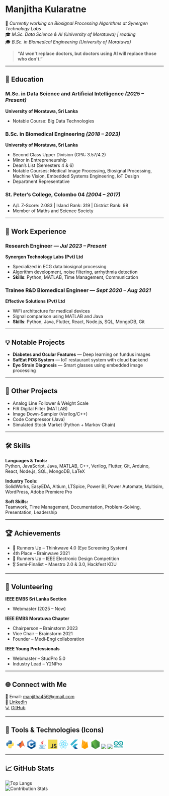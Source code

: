 # Manjitha Kularatne

🚀 *Currently working on Biosignal Processing Algorithms at Synergen Technology Labs*  
🎓 *M.Sc. Data Science & AI (University of Moratuwa) | reading*  
🎓 *B.Sc. in Biomedical Engineering (University of Moratuwa)*

> **“AI won't replace doctors, but doctors using AI will replace those who don't.”**

---

## 📘 Education

### M.Sc. in Data Science and Artificial Intelligence *(2025 – Present)*  
**University of Moratuwa, Sri Lanka**  
- Notable Course: Big Data Technologies

### B.Sc. in Biomedical Engineering *(2018 – 2023)*  
**University of Moratuwa, Sri Lanka**  
- Second Class Upper Division (GPA: 3.57/4.2)  
- Minor in Entrepreneurship  
- Dean’s List (Semesters 4 & 6)  
- Notable Courses: Medical Image Processing, Biosignal Processing, Machine Vision, Embedded Systems Engineering, IoT Design  
- Department Representative

### St. Peter’s College, Colombo 04 *(2004 – 2017)*  
- A/L Z-Score: 2.083 | Island Rank: 319 | District Rank: 98  
- Member of Maths and Science Society

---

## 💼 Work Experience

### Research Engineer — *Jul 2023 – Present*  
**Synergen Technology Labs (Pvt) Ltd**  
- Specialized in ECG data biosignal processing  
- Algorithm development, noise filtering, arrhythmia detection  
- **Skills**: Python, MATLAB, Time Management, Communication

### Trainee R&D Biomedical Engineer — *Sept 2020 – Aug 2021*  
**Effective Solutions (Pvt) Ltd**  
- WiFi architecture for medical devices  
- Signal comparison using MATLAB and Java  
- **Skills**: Python, Java, Flutter, React, Node.js, SQL, MongoDB, Git

---

## 💡 Notable Projects

- **Diabetes and Ocular Features** — Deep learning on fundus images  
- **SafEat POS System** — IoT restaurant system with cloud backend  
- **Eye Strain Diagnosis** — Smart glasses using embedded image processing

---

## 🔧 Other Projects

- Analog Line Follower & Weight Scale  
- FIR Digital Filter (MATLAB)  
- Image Down-Sampler (Verilog/C++)  
- Code Compressor (Java)  
- Simulated Stock Market (Python + Markov Chain)

---

## 🛠️ Skills

**Languages & Tools:**  
Python, JavaScript, Java, MATLAB, C++, Verilog, Flutter, Git, Arduino, React, Node.js, SQL, MongoDB, LaTeX

**Industry Tools:**  
SolidWorks, EasyEDA, Altium, LTSpice, Power BI, Power Automate, Multisim, WordPress, Adobe Premiere Pro

**Soft Skills:**  
Teamwork, Time Management, Documentation, Problem-Solving, Presentation, Leadership

---

## 🏆 Achievements

- 🥈 Runners Up – Thinkwave 4.0 (Eye Screening System)  
- 4th Place – Brainwave 2021  
- 🥈 Runners Up – IEEE Electronic Design Competition  
- 🎖 Semi-Finalist – Maestro 2.0 & 3.0, Hackfest KDU

---

## 🤝 Volunteering

**IEEE EMBS Sri Lanka Section**  
- Webmaster (2025 – Now)

**IEEE EMBS Moratuwa Chapter**  
- Chairperson – Brainstorm 2023  
- Vice Chair – Brainstorm 2021  
- Founder – Medi-Engi collaboration

**IEEE Young Professionals**  
- Webmaster – StudPro 5.0  
- Industry Lead – Y2NPro

---

## 🌐 Connect with Me

📧 Email: [manjitha456@gmail.com](mailto:manjitha456@gmail.com)  
🔗 [LinkedIn](https://linkedin.com/in/manjitha-kularatne)  
💻 [GitHub](https://github.com/manjithadulana98)

---

## 🧰 Tools & Technologies (Icons)

<p align="left">
  <img src="https://raw.githubusercontent.com/devicons/devicon/master/icons/python/python-original.svg" width="30"/>
  <img src="https://github.com/devicons/devicon/blob/master/icons/matlab/matlab-original.svg" width="30"/>
  <img src="https://raw.githubusercontent.com/devicons/devicon/master/icons/cplusplus/cplusplus-original.svg" width="30"/>
  <img src="https://raw.githubusercontent.com/devicons/devicon/master/icons/java/java-original.svg" width="30"/>
  <img src="https://raw.githubusercontent.com/devicons/devicon/master/icons/javascript/javascript-original.svg" width="30"/>
  <img src="https://raw.githubusercontent.com/devicons/devicon/master/icons/react/react-original.svg" width="30"/>
  <img src="https://raw.githubusercontent.com/devicons/devicon/master/icons/flutter/flutter-original.svg" width="30"/>
  <img src="https://raw.githubusercontent.com/devicons/devicon/master/icons/firebase/firebase-plain.svg" width="30"/>
  <img src="https://raw.githubusercontent.com/devicons/devicon/master/icons/nodejs/nodejs-original.svg" width="30"/>
  <img src="https://upload.wikimedia.org/wikipedia/commons/a/a5/Neo4j-logo2024color.png" width="60"/>
  <img src="https://upload.wikimedia.org/wikipedia/commons/f/f3/Apache_Spark_logo.svg" width="60"/>
  <img src="https://raw.githubusercontent.com/devicons/devicon/master/icons/arduino/arduino-original-wordmark.svg" width="30"/>
</p>

---

## 📈 GitHub Stats

![Top Langs](https://github-readme-stats.vercel.app/api/top-langs/?username=manjithadulana98&layout=compact)  
![Contribution Stats](https://github-contribution-stats.vercel.app/api/?username=manjithadulana98)
